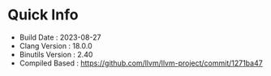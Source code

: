 # Quick Info
* Build Date : 2023-08-27
* Clang Version : 18.0.0
* Binutils Version : 2.40
* Compiled Based : https://github.com/llvm/llvm-project/commit/1271ba47
